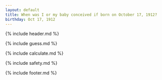 ```yaml
---
layout: default
title: When was I or my baby conceived if born on October 17, 1912?
birthday: Oct 17, 1912
---
```


{% include header.md %}

{% include guess.md %}

{% include calculate.md %}

{% include safety.md %}

{% include footer.md %}



